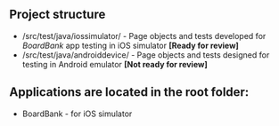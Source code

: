 ## Project structure
- /src/test/java/iossimulator/ - Page objects and tests developed for *BoardBank* app testing in iOS simulator **[Ready for review]**
- /src/test/java/androiddevice/ - Page objects and tests designed for testing in Android emulator **[Not ready for review]**

## Applications are located in the root folder:
- BoardBank - for iOS simulator
